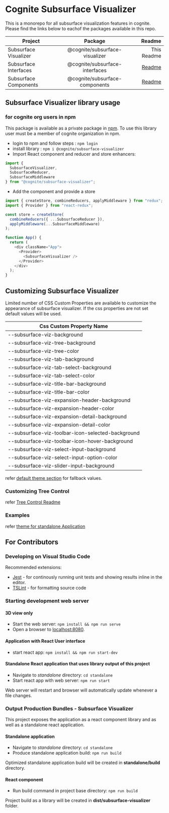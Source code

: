 # Cognite Subsurface Visualizer

This is a monorepo for all subsurface visualization features in cognite. Please find the links below to eachof the packages available in this repo.

| Project               |            Package             |                                                                                              Readme |
| --------------------- | :----------------------------: | --------------------------------------------------------------------------------------------------: |
| Subsurface Visualizer | @cognite/subsurface-visualizer |                                                                                         This Readme |
| Subsurface Interfaces | @cognite/subsurface-interfaces |  [Readme](https://github.com/cognitedata/subsurface-visualization/blob/master/src/Interface#readme) |
| Subsurface Components | @cognite/subsurface-components | [Readme](https://github.com/cognitedata/subsurface-visualization/blob/master/src/Components#readme) |

## Subsurface Visualizer library usage

### for cognite org users in npm

This package is available as a private package in [npm](https://www.npmjs.com/package/@cognite/subsurface-visualizer).
To use this library user must be a member of cognite organization in npm.

- login to npm and follow steps : `npm login`
- install library : `npm i @cognite/subsurface-visualizer`
- Import React component and reducer and store enhancers:

```javascript
import {
  SubsurfaceVisualizer,
  SubsurfaceReducer,
  SubsurfaceMiddleware
} from "@cognite/subsurface-visualizer";
```

- Add the component and provide a store

```javascript
import { createStore, combineReducers, applyMiddleware } from "redux";
import { Provider } from "react-redux";

const store = createStore(
  combineReducers({ ...SubsurfaceReducer }),
  applyMiddleware(...SubsurfaceMiddleware)
);

function App() {
  return (
    <div className="App">
      <Provider>
        <SubsurfaceVisualizer />
      </Provider>
    </div>
  );
}
```

## Customizing Subsurface Visualizer

Limited number of CSS Custom Properties are available to customize the appearance of subsurface visualizer.
If the css properties are not set default values will be used.

| Css Custom Property Name                          |
| ------------------------------------------------- |
| --subsurface-viz-background                       |
| --subsurface-viz-tree-background                  |
| --subsurface-viz-tree-color                       |
| --subsurface-viz-tab-background                   |
| --subsurface-viz-tab-select-background            |
| --subsurface-viz-tab-select-color                 |
| --subsurface-viz-title-bar-background             |
| --subsurface-viz-title-bar-color                  |
| --subsurface-viz-expansion-header-background      |
| --subsurface-viz-expansion-header-color           |
| --subsurface-viz-expansion-detail-background      |
| --subsurface-viz-expansion-detail-color           |
| --subsurface-viz-toolbar-icon-selected-background |
| --subsurface-viz-toolbar-icon-hover-background    |
| --subsurface-viz-select-input-background          |
| --subsurface-viz-select-input-option-color        |
| --subsurface-viz-slider-input-background          |

refer [default theme section](https://github.com/cognitedata/subsurface-visualization/blob/master/src/UserInterface/styles/scss/index.scss) for fallback values.

### Customizing Tree Control

refer [Tree Control Readme](https://github.com/cognitedata/subsurface-visualization/blob/master/src/Components#readme)

### Examples

refer [theme for standalone Application](https://github.com/cognitedata/subsurface-visualization/blob/master/src/UserInterface/styles/scss/theme.scss)

## For Contributors

### Developing on Visual Studio Code

Recommended extensions:

- [Jest](https://marketplace.visualstudio.com/items?itemName=Orta.vscode-jest) - for continously running unit tests and showing results inline in the editor.
- [TSLint](https://marketplace.visualstudio.com/items?itemName=ms-vscode.vscode-typescript-tslint-plugin) - for formatting source code

### Starting development web server

#### 3D view only

- Start the web server: `npm install && npm run serve`
- Open a browser to [localhost:8080](http://localhost:8080).

#### Application with React User interface

- start react app: `npm install && npm run start-dev`

#### Standalone React application that uses library output of this project

- Navigate to _standalone_ directory: `cd standalone`
- Start react app with web server: `npm run start`

Web server will restart and browser will automatically update whenever a file changes.

### Output Production Bundles - Subsurface Visualizer

This project exposes the application as a react component library and as well as a standalone react application.

#### Standalone application

- Navigate to _standalone_ directory: `cd standalone`
- Produce standalone application build: `npm run build`

Optimized standalone application build will be created in **standalone/build** directory.

#### React component

- Run build command in project base directory: `npm run build`

Project build as a library will be created in **dist/subsurface-visualizer** folder.
